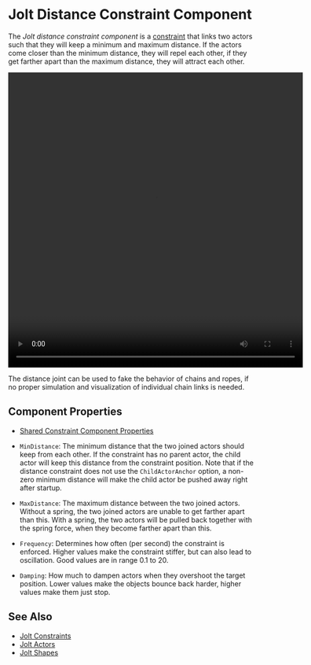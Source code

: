 # Jolt Distance Constraint Component

The *Jolt distance constraint component* is a [constraint](jolt-constraints.md) that links two actors such that they will keep a minimum and maximum distance. If the actors come closer than the minimum distance, they will repel each other, if they get farther apart than the maximum distance, they will attract each other.

<video src="media/distance-joint.webm" width="600" height="600" autoplay loop></video>

The distance joint can be used to fake the behavior of chains and ropes, if no proper simulation and visualization of individual chain links is needed.

## Component Properties

* [Shared Constraint Component Properties](jolt-constraints.md#shared-constraint-component-properties)

* `MinDistance`: The minimum distance that the two joined actors should keep from each other. If the constraint has no parent actor, the child actor will keep this distance from the constraint position. Note that if the distance constraint does not use the `ChildActorAnchor` option, a non-zero minimum distance will make the child actor be pushed away right after startup.
* `MaxDistance`: The maximum distance between the two joined actors. Without a spring, the two joined actors are unable to get farther apart than this. With a spring, the two actors will be pulled back together with the spring force, when they become farther apart than this.
* `Frequency`: Determines how often (per second) the constraint is enforced. Higher values make the constraint stiffer, but can also lead to oscillation. Good values are in range 0.1 to 20.
* `Damping`: How much to dampen actors when they overshoot the target position. Lower values make the objects bounce back harder, higher values make them just stop.

## See Also

* [Jolt Constraints](jolt-constraints.md)
* [Jolt Actors](../actors/jolt-actors.md)
* [Jolt Shapes](../collision-shapes/jolt-shapes.md)
